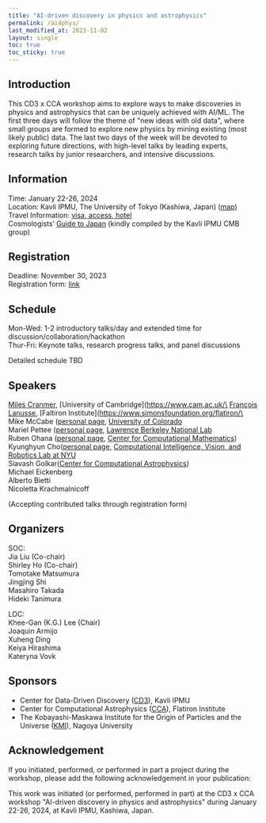 ```yaml
---
title: "AI-driven discovery in physics and astrophysics"
permalink: /ai4phys/
last_modified_at: 2023-11-02
layout: single
toc: true
toc_sticky: true
---
```


## Introduction

This CD3 x CCA workshop aims to explore ways to make discoveries in physics and astrophysics that can be uniquely achieved with AI/ML. The first three days will follow the theme of "new ideas with old data", where small groups are formed to explore new physics by mining existing (most likely public) data. The last two days of the week will be devoted to exploring future directions, with high-level talks by leading experts, research talks by junior researchers, and intensive discussions. 

## Information

Time: January 22-26, 2024\
Location: Kavli IPMU, The University of Tokyo (Kashiwa, Japan) ([map](https://maps.app.goo.gl/YzgzK9UrQ55sL89x8)) \
Travel Information: [visa, access, hotel](https://www.ipmu.jp/en/visitors)\
Cosmologists’ [Guide to Japan](https://sites.google.com/view/ipmucmb/discover-japan) (kindly compiled by the Kavli IPMU CMB group)

## Registration 

Deadline: November 30, 2023\
Registration form: [link](https://forms.gle/fkNNtJaeXKsNkSD58)

## Schedule

Mon-Wed: 1-2 introductory talks/day and extended time for discussion/collaboration/hackathon\
Thur-Fri: Keynote talks, research progress talks, and panel discussions

Detailed schedule TBD

## Speakers
[Miles Cranmer](https://astroautomata.com/), [University of Cambridge](https://www.cam.ac.uk/\
[François Lanusse](https://flanusse.net/), [Faltiron Institute](https://www.simonsfoundation.org/flatiron/\
Mike McCabe ([personal page](https://mikemccabe210.github.io/), [University of Colorado](https://www.colorado.edu/)\
Mariel Pettee ([personal page](https://marielpettee.com/), [Lawrence Berkeley National Lab](https://www.lbl.gov/)\
Ruben Ohana ([personal page](https://rubenohana.github.io/), [Center for Computational Mathematics](https://www.simonsfoundation.org/flatiron/center-for-computational-mathematics/))\
Kyunghyun Cho([personal page](https://kyunghyuncho.me/), [Computational Intelligence, Vision, and Robotics Lab at NYU](https://wp.nyu.edu/cilvr/)\
Siavash Golkar([Center for Computational Astrophysics](https://www.simonsfoundation.org/people/siavash-golkar/))\
Michael Eickenberg\
Alberto Bietti\
Nicoletta	Krachmalnicoff

(Accepting contributed talks through registration form)

## Organizers

SOC:\
Jia Liu (Co-chair)\
Shirley Ho (Co-chair)\
Tomotake Matsumura\
Jingjing Shi\
Masahiro Takada\
Hideki Tanimura

LOC:\
Khee-Gan (K.G.) Lee (Chair)\
Joaquin Armijo\
Xuheng Ding\
Keiya Hirashima\
Kateryna Vovk

## Sponsors

* Center for Data-Driven Discovery ([CD3](https://cd3.ipmu.jp/)), Kavli IPMU
* Center for Computational Astrophysics ([CCA](https://www.simonsfoundation.org/flatiron/center-for-computational-astrophysics/)), Flatiron Institute
* The Kobayashi-Maskawa Institute for the Origin of Particles and the Universe ([KMI](https://www.kmi.nagoya-u.ac.jp/eng/)), Nagoya University


## Acknowledgement 

If you initiated, performed, or performed in part a project during the workshop, please add the following acknowledgement in your publication:

This work was initiated (or performed, performed in part) at the CD3 x CCA workshop "AI-driven discovery in physics and astrophysics" during January 22-26, 2024, at Kavli IPMU, Kashiwa, Japan.
